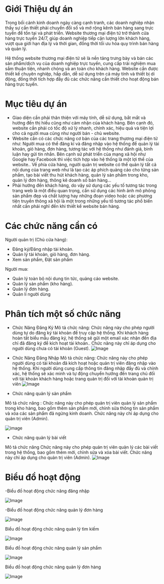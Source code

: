 # Giới Thiệu dự án
Trong bối cảnh kinh doanh ngày càng cạnh tranh, các doanh nghiệp nhận thấy sự cần thiết phải chuyển đổi số và mở rộng kênh bán hàng sang trực tuyến để tồn tại và phát triển.  Website thương mại điện tử trở thành cửa hàng trực tuyến 24/7,  giúp doanh nghiệp tiếp cận lượng lớn khách hàng, vượt qua giới hạn địa lý và thời gian, đồng thời tối ưu hóa quy trình bán hàng và quản lý.

Hệ thống website thương mại điện tử sẽ là nền tảng trưng bày và bán các sản phẩm/dịch vụ của doanh nghiệp trực tuyến, cung cấp trải nghiệm mua sắm thuận tiện, nhanh chóng và an toàn cho khách hàng.  Website cần được thiết kế chuyên nghiệp, hấp dẫn, dễ sử dụng trên cả máy tính và thiết bị di động,  đồng thời tích hợp đầy đủ các chức năng cần thiết cho hoạt động bán hàng trực tuyến.
# Mục tiêu dự án
- Giao diện cần phải thân thiện với máy tính, dễ sử dụng, bắt mắt và hướng đến thị hiếu cũng như cảm nhận của khách hàng. Bên cạnh đó, website cần phải có tốc độ xử lý nhanh, chính xác, hiệu quả và tiện lợi cho cả người mua cũng như người bán - chủ website.
- Website cần có các chức năng cơ bản của các trang thương mại điện tử như: Người mua có thể đăng kí và đăng nhập vào hệ thống để quản lý tài khoản, giỏ hàng, đơn hàng, tương tác với hệ thống như đánh giá, bình luận hay gửi tin nhắn. Bên cạnh sử phát triển của mạng xã hội như Google hay Facebook thì việc tích hợp vào hệ thống là một lợi thế của website.. Về phía cửa hàng, người quản trị website có thể quản lý tất cả nội dung của trang web như là tạo các áp phích quảng cáo cho từng sản phẩm, tạo bài viết thu hút khách hàng, quản lý sản phẩm trong kho, quản lý đơn hàng, thông kê doanh số bán hàng...
- Phải hướng đến khách hàng, do vậy sử dụng các yếu tố tương tác trong trang web là một điều quan trọng, cần sử dụng các hình ảnh mô phỏng sản phẩm đẹp và chất lượng hay những đoạn video hoặc các phương tiện truyền thông xã hội là một trong những yếu tố tương tác phổ biến nhất cần phải nghĩ đến khi thiết kế website bán hàng.

# Các chức năng cần có
Người quản trị (Chủ cửa hàng): 
- Đăng ký/Đăng nhập tài khoản.
- Quản lý tài khoản, giỏ hàng, đơn hàng.
- Xem sản phẩm, Đặt sản phẩm
  
Người mua:
- Quản lý toàn bộ nội dung tin tức, quảng cáo website.
- Quản lý sản phẩm (kho hàng).
- Quản lý đơn hàng.
- Quản lí người dùng


 # Phân tích một số chức năng
- Chức Năng Đăng Ký
Mô tả chức năng: Chức năng này cho phép người dùng tự do đăng ký tài khoản để truy cập hệ thống. Khi khách hàng hoàn tất biểu mẫu đăng ký, hệ thống sẽ gửi một email xác nhận đến địa chỉ đã đăng ký để kích hoạt tài khoản.. Chức năng này chỉ áp dụng cho người dùng chưa có tài khoản (Guest).
![Image](https://github.com/user-attachments/assets/350fce2f-9460-4b75-8935-f95eb0cd8f87)
- Chức Năng Đăng Nhập
Mô tả chức năng: Chức năng này cho phép người dùng có tài khoản đã kích hoạt hoặc quản trị viên đăng nhập vào hệ thống. Khi người dùng cung cấp thông tin đăng nhập đầy đủ và chính xác, hệ thống sẽ xác minh và tự động chuyển hướng đến trang chủ đối với tài khoản khách hàng hoặc trang quản trị đối với tài khoản quản trị viên
![Image](https://github.com/user-attachments/assets/2afbd658-254f-40ff-9ff7-67b3e35ee89e)

- Chức năng quản lý sản phẩm

Mô tả chức năng : Chức năng này cho phép quản trị viên quản lý sản phẩm trong kho hàng, bao gồm thêm sản phẩm mới, chỉnh sửa thông tin sản phẩm và xóa các sản phẩm đã ngừng kinh doanh. Chức năng này chỉ áp dụng cho quản trị viên (Admin).

![image](https://github.com/user-attachments/assets/4f9a830b-0952-470a-be50-e59191a3716f)


- Chức năng quản lý bài viết
  
Mô tả chức năng Chức năng này cho phép quản trị viên quản lý các bài viết trong hệ thống, bao gồm thêm mới, chỉnh sửa và xóa bài viết. Chức năng này chỉ áp dụng cho quản trị viên (Admin).
![Image](https://github.com/user-attachments/assets/0e20875f-48b5-415e-8440-d7bdb62d0f40)

  # Biểu đồ hoạt động
-Biểu đồ hoạt động chức năng đăng nhập

![Image](https://github.com/user-attachments/assets/5f3ef4e1-2a15-4e96-81fe-076bc0c06d69)

-Biểu đồ hoạt động chức năng quản lý đơn hàng

![Image](https://github.com/user-attachments/assets/b27c2e3f-be00-446d-aa09-bc61af7c6cc1)

Biểu đồ hoạt động chức năng quản lý tìm kiếm

![Image](https://github.com/user-attachments/assets/4c088e43-2258-458d-bdfb-622f3f08d288)

Biểu đồ hoạt động chức năng quản lý sản phẩm

![Image](https://github.com/user-attachments/assets/81369d17-510d-4292-93af-71472e94b9db)

Biểu đồ hoạt động chức năng quản lý đơn hàng

![Image](https://github.com/user-attachments/assets/ce6aaf90-0afb-4edb-b32f-042667a1c0e2)
